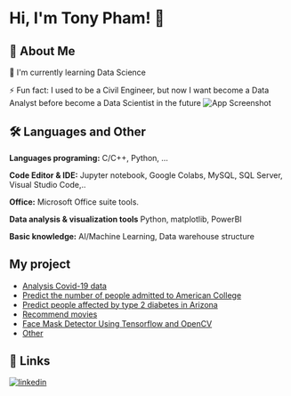 # Hi, I'm Tony Pham! 👋

## 🚀 About Me

🧠 I'm currently learning Data Science

⚡️ Fun fact: I used to be a Civil Engineer, but now I want become a Data Analyst before become a Data Scientist in the future 
![App Screenshot](https://camo.githubusercontent.com/c1dcb74cc1c1835b1d716f5051499a2814c683c806b15f04b0eba492863703e9/68747470733a2f2f63646e2e6472696262626c652e636f6d2f75736572732f3733303730332f73637265656e73686f74732f363538313234332f6176656e746f2e676966)


## 🛠 Languages and Other
**Languages programing:** C/C++, Python, ...

**Code Editor & IDE:**   Jupyter notebook, Google Colabs, MySQL, SQL Server, Visual Studio Code,..

**Office:** Microsoft Office suite tools.

**Data analysis & visualization tools** Python, matplotlib, PowerBI

**Basic knowledge:**  AI/Machine Learning, Data warehouse structure 

## My project

 - [Analysis Covid-19 data](https://github.com/TonyPham423/My-project/blob/main/Data%20Analysis%20with%20Python.ipynb)
 - [Predict the number of people admitted to American College](https://github.com/TonyPham423/My-project/blob/main/Predict%20the%20number%20of%20people%20accepted%20to%20American%20College.ipynb)
 - [Predict people affected by type 2 diabetes in Arizona](https://github.com/TonyPham423/My-project/blob/main/Predict%20people%20affected%20by%20type%202%20diabetes%20in%20Arizona.ipynb)
 - [Recommend movies](https://github.com/TonyPham423/My-project/blob/main/Recommend%20movies.ipynb)
 - [Face Mask Detector Using Tensorflow and OpenCV](https://github.com/TonyPham423/My-project/blob/main/Picture_Face%20Mask%20Detector%20Using%20Tensorflow%20and%20OpenCV.ipynb)
 - [Other](https://github.com/TonyPham423/My-project/tree/main)

## 🔗 Links

[![linkedin](https://img.shields.io/badge/linkedin-0A66C2?style=for-the-badge&logo=linkedin&logoColor=white)](https://www.linkedin.com/in/phatpt)

